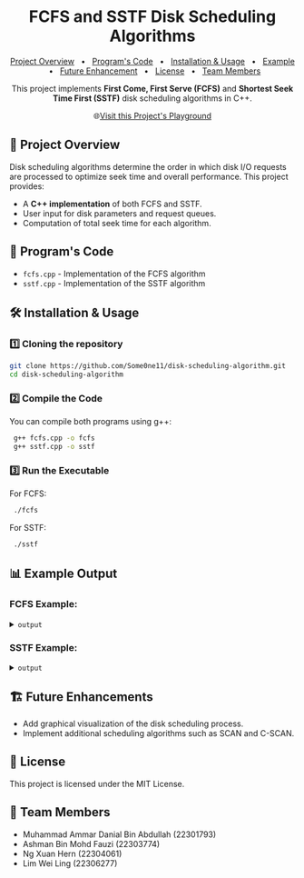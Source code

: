 <h1 align="center" style="font-weight: bold;">FCFS and SSTF Disk Scheduling Algorithms</h1>

<p align="center">
<a href="#overview">Project Overview</a>
 <span>&nbsp; • &nbsp;</span>
<a href="#pcode">Program's Code</a>
 <span>&nbsp; • &nbsp;</span>
<a href="#install">Installation & Usage</a>
 <span>&nbsp; • &nbsp;</span>
<a href="#example-out">Example</a>
 <span>&nbsp; • &nbsp;</span>
<a href="#future">Future Enhancement</a>
 <span>&nbsp; • &nbsp;</span>
<a href="#license">License</a>
 <span>&nbsp; • &nbsp;</span>
<a href="#teams">Team Members</a>
</p>

<p align="center">This project implements <b>First Come, First Serve (FCFS)</b> and <b>Shortest Seek Time First (SSTF)</b> disk scheduling algorithms in C++.</p>

<p align="center">
🌐<a href="https://colab.research.google.com/drive/1rlNiFl5Ahy4ulbV_WKDvWbaxwgoPmEwY?usp=sharing" target="_blank" rel="noopener noreferrer">Visit this Project's Playground</a>
</p>

<h2 id="overview">📌 Project Overview</h2>

Disk scheduling algorithms determine the order in which disk I/O requests are processed to optimize seek time and overall performance. This project provides:
- A **C++ implementation** of both FCFS and SSTF.
- User input for disk parameters and request queues.
- Computation of total seek time for each algorithm.

<h2 id="pcode"> 📂 Program's Code </h2>

- `fcfs.cpp` - Implementation of the FCFS algorithm
- `sstf.cpp` - Implementation of the SSTF algorithm

<h2 id="install"> 🛠️ Installation & Usage</h2>

### 1️⃣ Cloning the repository
```bash
git clone https://github.com/Some0ne11/disk-scheduling-algorithm.git
cd disk-scheduling-algorithm
```

### 2️⃣ Compile the Code
You can compile both programs using g++:
```bash
 g++ fcfs.cpp -o fcfs
 g++ sstf.cpp -o sstf
```

### 3️⃣ Run the Executable
For FCFS:
```bash
 ./fcfs
```
For SSTF:
```bash
 ./sstf
```

<h2 id="example-out"> 📊 Example Output</h2>

### FCFS Example:

<details>
<summary><code>output</code></summary>

```
First Come, First Serve (FCFS) Disk Scheduling Algorithm: 

1. Please enter the total number of cylinders on the disk: 200
2. Please enter the total number of I/O requests: 7
3. Please enter the initial/current head position of the disk (0 to 199): 50

4. Please enter the cylinder numbers in the Request Queue below:
I/O request 1: 82
I/O request 2: 170
I/O request 3: 43
I/O request 4: 140
I/O request 5: 24
I/O request 6: 16
I/O request 7: 190

5. Request sequence: {82, 170, 43, 140, 24, 16, 190}

6. Order of processing: 50 -> 82 -> 170 -> 43 -> 140 -> 24 -> 16 -> 190
7. Total Seek Time: 642
8. Average Seek Time: 91.7143

Summary Table:
Request No.    Cylinder No.   Seek Time
------------------------------------------
1              82             32
2              170            88
3              43             127
4              140            97
5              24             116
6              16             8
7              190            174
-------------------------------------------
                              642
```
</details>

### SSTF Example:

<details>
<summary><code>output</code></summary>

```
Shortest Seek Time First (SSTF) Disk Scheduling Algorithm: 

1. Please enter the total number of cylinders on the disk: 200
2. Please enter the total number of I/O requests: 7
3. Please enter the initial/current head position of the disk (0 to 199): 50

4. Please enter the cylinder numbers in the Request Queue below:
I/O request 1: 82
I/O request 2: 170
I/O request 3: 43
I/O request 4: 140
I/O request 5: 24
I/O request 6: 16
I/O request 7: 190

5. Request sequence: {82, 170, 43, 140, 24, 16, 190}

6. Order of processing: 50 -> 43 -> 24 -> 16 -> 82 -> 140 -> 170 -> 190
7. Total Seek Time: 208
8. Average Seek Time: 29.7143

Summary Table:
Request No.    Cylinder No.   Seek Time
------------------------------------------
1              43             7
2              24             19
3              16             8
4              82             66
5              140            58
6              170            30
7              190            20
------------------------------------------
                              208
```
</details>

<h2 id="future"> 🏗️ Future Enhancements</h2>

- Add graphical visualization of the disk scheduling process.
- Implement additional scheduling algorithms such as SCAN and C-SCAN.

<h2 id ="license">📜 License</h2>

This project is licensed under the MIT License.

<h2 id="teams">📌 Team Members </h2>

- Muhammad Ammar Danial Bin Abdullah (22301793)
- Ashman Bin Mohd Fauzi (22303774)
- Ng Xuan Hern (22304061)
- Lim Wei Ling (22306277)